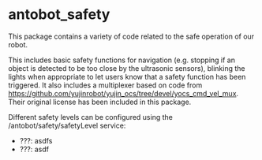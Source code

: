 # antobot_safety

This package contains a variety of code related to the safe operation of our robot. 

This includes basic safety functions for navigation (e.g. stopping if an object is detected to be too close by the ultrasonic sensors), blinking
the lights when appropriate to let users know that a safety function has been triggered. 
It also includes a multiplexer based on code from https://github.com/yujinrobot/yujin_ocs/tree/devel/yocs_cmd_vel_mux. Their original license has been included in this package.

Different safety levels can be configured using the /antobot/safety/safetyLevel service:
- ???: asdfs
- ???: asdf
